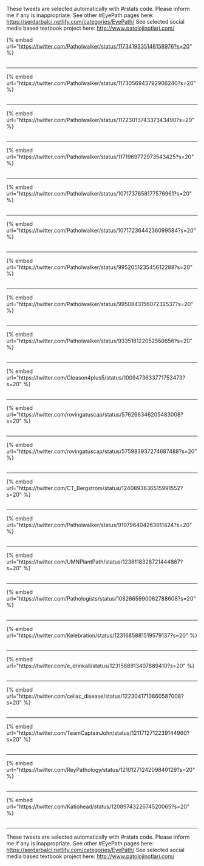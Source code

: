 

These tweets are selected automatically with #rstats code. Please inform me if any is inappropriate.
See other #EyePath pages here: https://serdarbalci.netlify.com/categories/EyePath/ 
See selected social media based textbook project here: http://www.patolojinotlari.com/

{% embed url="https://twitter.com/Patholwalker/status/1173419335148158976?s=20" %}<br>
<br>
<hr>
{% embed url="https://twitter.com/Patholwalker/status/1173056943792906240?s=20" %}<br>
<br>
<hr>
{% embed url="https://twitter.com/Patholwalker/status/1172301374337343490?s=20" %}<br>
<br>
<hr>
{% embed url="https://twitter.com/Patholwalker/status/1171969772973543425?s=20" %}<br>
<br>
<hr>
{% embed url="https://twitter.com/Patholwalker/status/1071737658177576961?s=20" %}<br>
<br>
<hr>
{% embed url="https://twitter.com/Patholwalker/status/1071723644236099584?s=20" %}<br>
<br>
<hr>
{% embed url="https://twitter.com/Patholwalker/status/995205123545612288?s=20" %}<br>
<br>
<hr>
{% embed url="https://twitter.com/Patholwalker/status/995084315607232537?s=20" %}<br>
<br>
<hr>
{% embed url="https://twitter.com/Patholwalker/status/933518122052550656?s=20" %}<br>
<br>
<hr>
{% embed url="https://twitter.com/Gleason4plus5/status/1009473633771753473?s=20" %}<br>
<br>
<hr>
{% embed url="https://twitter.com/rovingatuscap/status/576266346205483008?s=20" %}<br>
<br>
<hr>
{% embed url="https://twitter.com/rovingatuscap/status/575983937274687488?s=20" %}<br>
<br>
<hr>
{% embed url="https://twitter.com/CT_Bergstrom/status/1240893636515991552?s=20" %}<br>
<br>
<hr>
{% embed url="https://twitter.com/Patholwalker/status/919796404263911424?s=20" %}<br>
<br>
<hr>
{% embed url="https://twitter.com/UMNPlantPath/status/1238118328721444867?s=20" %}<br>
<br>
<hr>
{% embed url="https://twitter.com/Pathologists/status/1082665990062788608?s=20" %}<br>
<br>
<hr>
{% embed url="https://twitter.com/Kelebration/status/1231685881519579137?s=20" %}<br>
<br>
<hr>
{% embed url="https://twitter.com/e_drinkall/status/1231568913407889410?s=20" %}<br>
<br>
<hr>
{% embed url="https://twitter.com/celiac_disease/status/1223041710860587008?s=20" %}<br>
<br>
<hr>
{% embed url="https://twitter.com/TeamCaptainJohn/status/1211712712239144960?s=20" %}<br>
<br>
<hr>
{% embed url="https://twitter.com/ReyPathology/status/1210127124209840129?s=20" %}<br>
<br>
<hr>
{% embed url="https://twitter.com/Katiohead/status/1208974322674520065?s=20" %}<br>
<br>
<hr>


These tweets are selected automatically with #rstats code. Please inform me if any is inappropriate.
See other #EyePath pages here: https://serdarbalci.netlify.com/categories/EyePath/ 
See selected social media based textbook project here: http://www.patolojinotlari.com/
